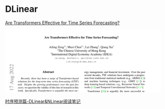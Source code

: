 # DLinear

[Are Transformers Effective for Time Series Forecasting?](https://paperswithcode.com/paper/are-transformers-effective-for-time-series)

![image-20250302165234615](images/image-20250302165234615.png)

[时序预测篇-DLinear&NLinear阅读笔记](https://zhuanlan.zhihu.com/p/682796181)